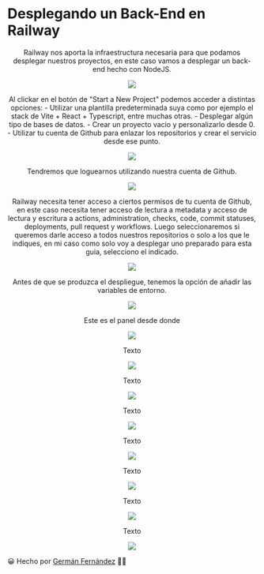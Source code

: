 
# Desplegando un Back-End en Railway

<p align="center">
Railway nos aporta la infraestructura necesaria para que podamos desplegar nuestros proyectos, en este caso vamos a desplegar un back-end hecho con NodeJS.
</p>

<p align="center">
  <img src="./Imagenes_Readme/Railway.png">
</p>

<p align="center">
Al clickar en el botón de "Start a New Project" podemos acceder a distintas opciones:
- Utilizar una plantilla predeterminada suya como por ejemplo el stack de Vite + React + Typescript, entre muchas otras.
- Desplegar algún tipo de bases de datos.
- Crear un proyecto vacio y personalizarlo desde 0.
- Utilizar tu cuenta de Github para enlazar los repositorios y crear el servicio desde ese punto.
</p>

<p align="center">
  <img src="./Imagenes_Readme/NuevoProyecto.png">
</p>

<p align="center">
Tendremos que loguearnos utilizando nuestra cuenta de Github.
</p>

<p align="center">
  <img src="./Imagenes_Readme/LoginGithub.png">
</p>

<p align="center">
Railway necesita tener acceso a ciertos permisos de tu cuenta de Github, en este caso necesita tener acceso de lectura a metadata y acceso de lectura y escritura a actions, administration, checks, code, commit statuses, deployments, pull request y workflows. Luego seleccionaremos si queremos darle acceso a todos nuestros repositorios o solo a los que le indiques, en mi caso como solo voy a desplegar uno preparado para esta guia, selecciono el indicado.
</p>

<p align="center">
  <img src="./Imagenes_Readme/AccesoRailwayGithub.png">
</p>

<p align="center">
Antes de que se produzca el despliegue, tenemos la opción de añadir las variables de entorno.
</p>

<p align="center">
  <img src="./Imagenes_Readme/AñadirVariablesEntorno.png">
</p>

<p align="center">
Este es el panel desde donde 
</p>

<p align="center">
  <img src="./Imagenes_Readme/Dashboard.png">
</p>

<p align="center">
Texto
</p>

<p align="center">
  <img src="./Imagenes_Readme/Proyectos.png">
</p>

<p align="center">
Texto
</p>

<p align="center">
  <img src="./Imagenes_Readme/ProyectoSettings.png">
</p>

<p align="center">
Texto
</p>

<p align="center">
  <img src="./Imagenes_Readme/Deployments.png">
</p>

<p align="center">
Texto
</p>

<p align="center">
  <img src="./Imagenes_Readme/Variables.png">
</p>

<p align="center">
Texto
</p>

<p align="center">
  <img src="./Imagenes_Readme/Metrics.png">
</p>

<p align="center">
Texto
</p>

<p align="center">
  <img src="./Imagenes_Readme/Settings.png">
</p>

<p align="center">
Texto
</p>

<p align="center">
  <img src="./Imagenes_Readme/Usage.png">
</p>

😀 Hecho por [Germán Fernández](https://www.linkedin.com/in/geerdev/) :technologist: